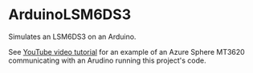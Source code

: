 # ArduinoLSM6DS3
Simulates an LSM6DS3 on an Arduino.

See [YouTube video tutorial](https://youtu.be/hCoiauI78Kc) for an example of an Azure Sphere MT3620 communicating with an Arudino running this project's code.
